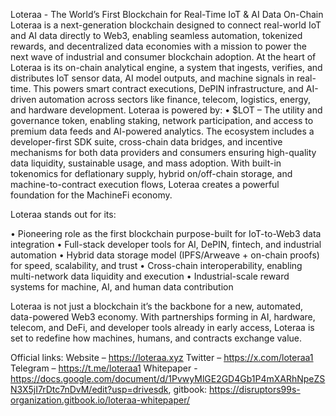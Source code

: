 Loteraa  - The World’s First Blockchain for Real-Time IoT & AI Data On-Chain
Loteraa is a next-generation blockchain designed to connect real-world IoT and AI data directly to Web3, enabling seamless automation, tokenized rewards, and decentralized data economies with a mission to power the next wave of industrial and consumer blockchain adoption.
At the heart of Loteraa is its on-chain analytical engine, a system that ingests, verifies, and distributes IoT sensor data, AI model outputs, and machine signals in real-time. This powers smart contract executions, DePIN infrastructure, and AI-driven automation across sectors like finance, telecom, logistics, energy, and hardware development.
Loteraa is powered by:
• $LOT – The utility and governance token, enabling staking, network participation, and access to premium data feeds and AI-powered analytics.
The ecosystem includes a developer-first SDK suite, cross-chain data bridges, and incentive mechanisms for both data providers and consumers  ensuring high-quality data liquidity, sustainable usage, and mass adoption. With built-in tokenomics for deflationary supply, hybrid on/off-chain storage, and machine-to-contract execution flows, Loteraa creates a powerful foundation for the MachineFi economy.

Loteraa stands out for its:

• Pioneering role as the first blockchain purpose-built for IoT-to-Web3 data integration
• Full-stack developer tools for AI, DePIN, fintech, and industrial automation
• Hybrid data storage model (IPFS/Arweave + on-chain proofs) for speed, scalability, and trust
• Cross-chain interoperability, enabling multi-network data liquidity and execution
• Industrial-scale reward systems for machine, AI, and human data contribution

Loteraa is not just a blockchain  it’s the backbone for a new, automated, data-powered Web3 economy. With partnerships forming in AI, hardware, telecom, and DeFi, and developer tools already in early access, Loteraa is set to redefine how machines, humans, and contracts exchange value.

Official links:
 Website – https://loteraa.xyz
 Twitter – https://x.com/loteraa1
Telegram – https://t.me/loteraa1
 Whitepaper - https://docs.google.com/document/d/1PvwyMlGE2GD4Gb1P4mXARhNpeZSN3X5jI7rDtc7nDvM/edit?usp=drivesdk,                              gitbook: https://disruptors99s-organization.gitbook.io/loteraa-whitepaper/
